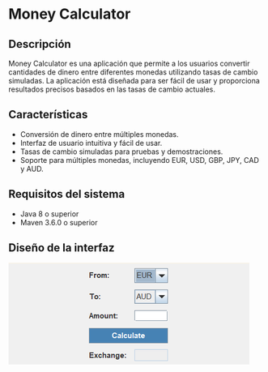 # Money Calculator

## Descripción
Money Calculator es una aplicación que permite a los usuarios convertir cantidades de dinero entre diferentes monedas utilizando tasas de cambio simuladas. La aplicación está diseñada para ser fácil de usar y proporciona resultados precisos basados en las tasas de cambio actuales.

## Características
- Conversión de dinero entre múltiples monedas.
- Interfaz de usuario intuitiva y fácil de usar.
- Tasas de cambio simuladas para pruebas y demostraciones.
- Soporte para múltiples monedas, incluyendo EUR, USD, GBP, JPY, CAD y AUD.

## Requisitos del sistema
- Java 8 o superior
- Maven 3.6.0 o superior

## Diseño de la interfaz
![Interfaz de usuario](diseño.png)
